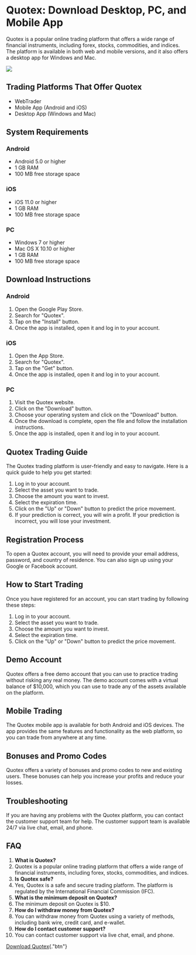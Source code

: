 # Quotex: Download Desktop, PC, and Mobile App

Quotex is a popular online trading platform that offers a wide range of
financial instruments, including forex, stocks, commodities, and
indices. The platform is available in both web and mobile versions, and
it also offers a desktop app for Windows and Mac.

[![](https://static.quotex.io/files/5_en/300_250.jpg)](https://traff.sbs/brokerqxsignupf)

## Trading Platforms That Offer Quotex

-   WebTrader
-   Mobile App (Android and iOS)
-   Desktop App (Windows and Mac)

## System Requirements

### Android

-   Android 5.0 or higher
-   1 GB RAM
-   100 MB free storage space

### iOS

-   iOS 11.0 or higher
-   1 GB RAM
-   100 MB free storage space

### PC

-   Windows 7 or higher
-   Mac OS X 10.10 or higher
-   1 GB RAM
-   100 MB free storage space

## Download Instructions

### Android

1.  Open the Google Play Store.
2.  Search for "Quotex".
3.  Tap on the "Install" button.
4.  Once the app is installed, open it and log in to your account.

### iOS

1.  Open the App Store.
2.  Search for "Quotex".
3.  Tap on the "Get" button.
4.  Once the app is installed, open it and log in to your account.

### PC

1.  Visit the Quotex website.
2.  Click on the "Download" button.
3.  Choose your operating system and click on the "Download"
    button.
4.  Once the download is complete, open the file and follow the
    installation instructions.
5.  Once the app is installed, open it and log in to your account.

## Quotex Trading Guide

The Quotex trading platform is user-friendly and easy to navigate. Here
is a quick guide to help you get started:

1.  Log in to your account.
2.  Select the asset you want to trade.
3.  Choose the amount you want to invest.
4.  Select the expiration time.
5.  Click on the "Up" or "Down" button to predict the price
    movement.
6.  If your prediction is correct, you will win a profit. If your
    prediction is incorrect, you will lose your investment.

## Registration Process

To open a Quotex account, you will need to provide your email address,
password, and country of residence. You can also sign up using your
Google or Facebook account.

## How to Start Trading

Once you have registered for an account, you can start trading by
following these steps:

1.  Log in to your account.
2.  Select the asset you want to trade.
3.  Choose the amount you want to invest.
4.  Select the expiration time.
5.  Click on the "Up" or "Down" button to predict the price
    movement.

## Demo Account

Quotex offers a free demo account that you can use to practice trading
without risking any real money. The demo account comes with a virtual
balance of \$10,000, which you can use to trade any of the assets
available on the platform.

## Mobile Trading

The Quotex mobile app is available for both Android and iOS devices. The
app provides the same features and functionality as the web platform, so
you can trade from anywhere at any time.

## Bonuses and Promo Codes

Quotex offers a variety of bonuses and promo codes to new and existing
users. These bonuses can help you increase your profits and reduce your
losses.

## Troubleshooting

If you are having any problems with the Quotex platform, you can contact
the customer support team for help. The customer support team is
available 24/7 via live chat, email, and phone.

## FAQ

1.  **What is Quotex?**
2.  Quotex is a popular online trading platform that offers a wide range
    of financial instruments, including forex, stocks, commodities, and
    indices.
3.  **Is Quotex safe?**
4.  Yes, Quotex is a safe and secure trading platform. The platform is
    regulated by the International Financial Commission (IFC).
5.  **What is the minimum deposit on Quotex?**
6.  The minimum deposit on Quotex is \$10.
7.  **How do I withdraw money from Quotex?**
8.  You can withdraw money from Quotex using a variety of methods,
    including bank wire, credit card, and e-wallet.
9.  **How do I contact customer support?**
10. You can contact customer support via live chat, email, and phone.

[Download Quotex](\%22https://traff.sbs/quotexonelink\%22){."btn"}

